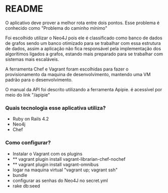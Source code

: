# README #

O aplicativo deve prover a melhor rota entre dois pontos. Esse problema é conhecido como "Problema do caminho mínimo"


Foi escolhido utilizar o Neo4J pois ele é classificado como banco de dados de grafos sendo um banco otimizado para se trabalhar com essa estrutura de dados, assim a aplicação não fica responsável pela implementação dos algorítimos ligados a grafos, estando mais preparado para se trabalhar com sistemas mais escaláveis.

A ferramenta Chef e Vagrant foram escolhidas para fazer o provisionamento da maquina de desenvolvimento, mantendo uma VM padrão para o desenvolvimento.

O manual da API foi descrito utilizando a ferramenta Apipie. é acessível por meio do link "/apipie"

### Quais tecnologia esse aplicativa utiliza? ###

* Ruby on Rails 4.2
* Neo4j
* Chef

### Como configurar? ###

* Instalar o Vagrant com os plugins
* ** vagrant plugin install vagrant-librarian-chef-nochef
* ** vagrant plugin install vagrant-omnibus
* logar na maquina virtual "vagrant up; vagrant ssh"
* bundle 
* configurar as senhas do Neo4J no secret.yml
* rake db:seed